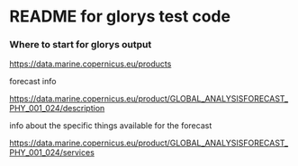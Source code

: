 # README for glorys test code

### Where to start for glorys output

https://data.marine.copernicus.eu/products

forecast info

https://data.marine.copernicus.eu/product/GLOBAL_ANALYSISFORECAST_PHY_001_024/description

info about the specific things available for the forecast

https://data.marine.copernicus.eu/product/GLOBAL_ANALYSISFORECAST_PHY_001_024/services

